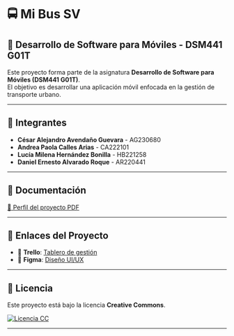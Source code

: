 # 🚍 Mi Bus SV

## 📱 Desarrollo de Software para Móviles - DSM441 G01T

Este proyecto forma parte de la asignatura **Desarrollo de Software para Móviles (DSM441 G01T)**.  
El objetivo es desarrollar una aplicación móvil enfocada en la gestión de transporte urbano.

---

## 👥 Integrantes

- **César Alejandro Avendaño Guevara** - AG230680  
- **Andrea Paola Calles Arias** - CA222101  
- **Lucía Milena Hernández Bonilla** - HB221258
- **Daniel Ernesto Alvarado Roque** - AR220441    

---

## 📂 Documentación

<a href="documento/Primera Fase Proyecto.pdf" target="_blank">📄 Perfil del proyecto PDF</a>  

---

## 🔗 Enlaces del Proyecto

- 📌 **Trello**: [Tablero de gestión](https://trello.com/invite/b/67def23245ff1e55b5cea1da/ATTIf656e8e8c743c6ec031544a79a1c81d511B59675/mi-bus-sv)  
- 🎨 **Figma**: [Diseño UI/UX](https://www.figma.com/design/aXcaSjLcIFsNOTN8GosoNk/MiBuSV?node-id=0-1&t=6VkfxCSbeW6BbUQM-1)  

---

## 📜 Licencia

Este proyecto está bajo la licencia **Creative Commons**.  

<a href="https://creativecommons.org/licenses/by/4.0/" target="_blank">
  <img src="https://licensebuttons.net/l/by/4.0/88x31.png" alt="Licencia CC" />
</a>  

---
